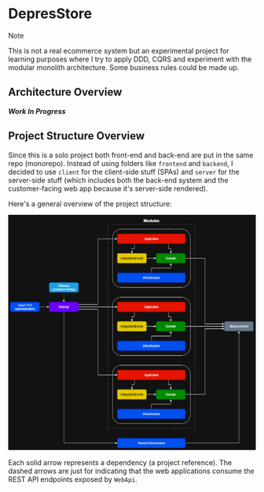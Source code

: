 # DepresStore

> [!NOTE]
> This is not a real ecommerce system but an experimental project for learning purposes where I try to apply DDD, CQRS and experiment with the modular monolith architecture. Some business rules could be made up.

## Architecture Overview

**_Work In Progress_**

## Project Structure Overview

Since this is a solo project both front-end and back-end are put in the same repo (monorepo). Instead of using folders like `frontend` and `backend`, I decided to use `client` for the client-side stuff (SPAs) and `server` for the server-side stuff (which includes both the back-end system and the customer-facing web app because it's server-side rendered).

Here's a general overview of the project structure:

![Project Structure Overview](media/images/project-structure-overview.png)

Each solid arrow represents a dependency (a project reference). The dashed arrows are just for indicating that the web applications consume the REST API endpoints exposed by `WebApi`.
